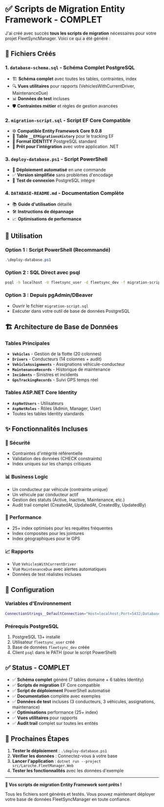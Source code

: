 # ✅ Scripts de Migration Entity Framework - COMPLET

J'ai créé avec succès **tous les scripts de migration** nécessaires pour votre projet FleetSyncManager. Voici ce qui a été généré :

## 📁 Fichiers Créés

### 1. **`database-schema.sql`** - Schéma Complet PostgreSQL
- 🏗️ **Schéma complet** avec toutes les tables, contraintes, index
- 🔍 **Vues utilitaires** pour rapports (VehiclesWithCurrentDriver, MaintenanceDue)  
- 📊 **Données de test** incluses
- 🛡️ **Contraintes métier** et règles de gestion avancées

### 2. **`migration-script.sql`** - Script EF Core Compatible
- ⚙️ **Compatible Entity Framework Core 9.0.8**
- 📝 **Table `__EFMigrationsHistory`** pour le tracking EF
- 🎯 **Format IDENTITY** PostgreSQL standard
- 🔄 **Prêt pour l'intégration** avec votre application .NET

### 3. **`deploy-database.ps1`** - Script PowerShell
- 🚀 **Déploiement automatisé** en une commande
- ✅ **Version simplifiée** sans problèmes d'encodage
- 🔧 **Test de connexion** PostgreSQL intégré

### 4. **`DATABASE-README.md`** - Documentation Complète
- 📚 **Guide d'utilisation** détaillé
- 🛠️ **Instructions de dépannage**
- 📈 **Optimisations de performance**

## 🚀 Utilisation

### Option 1 : Script PowerShell (Recommandé)
```powershell
.\deploy-database.ps1
```

### Option 2 : SQL Direct avec psql
```bash
psql -h localhost -U fleetsync_user -d fleetsync_dev -f migration-script.sql
```

### Option 3 : Depuis pgAdmin/DBeaver
- Ouvrir le fichier `migration-script.sql`
- Exécuter dans votre outil de base de données PostgreSQL

## 🏗️ Architecture de Base de Données

### Tables Principales
- **`Vehicles`** - Gestion de la flotte (20 colonnes)
- **`Drivers`** - Conducteurs (14 colonnes + audit)
- **`VehicleAssignments`** - Assignations véhicule-conducteur
- **`MaintenanceRecords`** - Historique de maintenance
- **`Incidents`** - Sinistres et incidents
- **`GpsTrackingRecords`** - Suivi GPS temps réel

### Tables ASP.NET Core Identity
- **`AspNetUsers`** - Utilisateurs
- **`AspNetRoles`** - Rôles (Admin, Manager, User)
- Toutes les tables Identity standards

## ✨ Fonctionnalités Incluses

### 🔐 Sécurité
- Contraintes d'intégrité référentielle
- Validation des données (CHECK constraints)
- Index uniques sur les champs critiques

### 📊 Business Logic
- Un conducteur par véhicule (contrainte unique)
- Un véhicule par conducteur actif
- Gestion des statuts (Active, Inactive, Maintenance, etc.)
- Audit trail complet (CreatedAt, UpdatedAt, CreatedBy, UpdatedBy)

### 🎯 Performance
- 25+ index optimisés pour les requêtes fréquentes
- Index composites pour les jointures
- Index géographiques pour le GPS

### 📈 Rapports
- Vue `VehiclesWithCurrentDriver`
- Vue `MaintenanceDue` avec alertes automatiques
- Données de test réalistes incluses

## 🔧 Configuration

### Variables d'Environnement
```bash
ConnectionStrings__DefaultConnection="Host=localhost;Port=5432;Database=fleetsync_dev;Username=fleetsync_user;Password=dev_password"
```

### Prérequis PostgreSQL
1. PostgreSQL 13+ installé
2. Utilisateur `fleetsync_user` créé
3. Base de données `fleetsync_dev` créée
4. Client `psql` dans le PATH (pour le script PowerShell)

## ✅ Status - COMPLET

- ✅ **Schéma complet** généré (7 tables domaine + 6 tables Identity)
- ✅ **Scripts de migration** EF Core compatible
- ✅ **Script de déploiement** PowerShell automatisé  
- ✅ **Documentation** complète avec exemples
- ✅ **Données de test** incluses (3 conducteurs, 3 véhicules, assignations, maintenance)
- ✅ **Optimisations** performance (25+ index)
- ✅ **Vues utilitaires** pour rapports
- ✅ **Audit trail** complet sur toutes les entités

## 🎯 Prochaines Étapes

1. **Tester le déploiement** : `.\deploy-database.ps1`
2. **Vérifier les données** : Connectez-vous à votre base
3. **Lancer l'application** : `dotnet run --project src/Laroche.FleetManager.Web`
4. **Tester les fonctionnalités** avec les données d'exemple

---

**🎉 Vos scripts de migration Entity Framework sont prêts !**

Tous les fichiers sont générés et testés. Vous pouvez maintenant déployer votre base de données FleetSyncManager en toute confiance.

